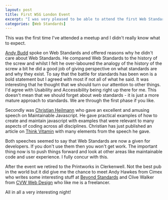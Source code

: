 ```yaml
--- 
layout: post
title: First WSG London Event
excerpt: "I was very pleased to be able to attend the first Web Standards Group event in London that was very well organised by <a href=\"http://muffinresearch.co.uk/about/\">Stuart</a> at Muffin Research. I discovered two excellent speeches and a community intent on not resting on their laurels. "
categories: [Web Standards]
---
```

This was the first time I've attended a meetup and I didn't really know what to expect.

[Andy Budd][1] spoke on Web Standards and offered reasons why he didn't care about Web Standards. He compared Web Standards to the history of the screw and whilst I felt he over-laboured the analogy of the history of the screw a bit he did a good job of giving perspective on what standards are and why they exist. To say that the battle for standards has been won is a bold statement but I agreed with most if not all of what he said. It was interesting that he thought that we should turn our attention to other things. I'd agree with Usability and Accessibility being right up there for me. This doesn't mean that we should forget about web standards - it is just a more mature approach to standards. We are through the first phase if you like. 

Secondly was [Christian Heilmann][2] who gave an excellent and amusing speech on Maintainable Javascript. He gave practical examples of how to create and maintain javascript with examples that were relevant to many aspects of coding across all disciplines. Christian has just published [][3]an article on [Think Vitamin][4] with many elements from the speech he gave. 

Both speeches seemed to say that Web Standards are now a given for developers. If you don't use them then you won't get work. The important thing now is to push things forward and look at other areas like maintainable code and user experience. I fully concur with this. 

After the event we retired to the Printworks in Clerkenwell. Not the best pub in the world but it did give me the chance to meet Andy Hawkes from Cimex who writes some interesting stuff at [Beyond Standards][5] and Clive Walker from [CVW Web Design][6] who like me is a freelancer.

All in all a very interesting night!

 [1]: http://www.andybudd.com/
 [2]: http://wait-till-i.com/
 [3]: http://www.thinkvitamin.com/features/dev/the-importance-of-maintainable-javascript
 [4]: http://www.thinkvitamin.com/
 [5]: http://www.beyondstandards.com
 [6]: http://www.cvwdesign.co.uk/
